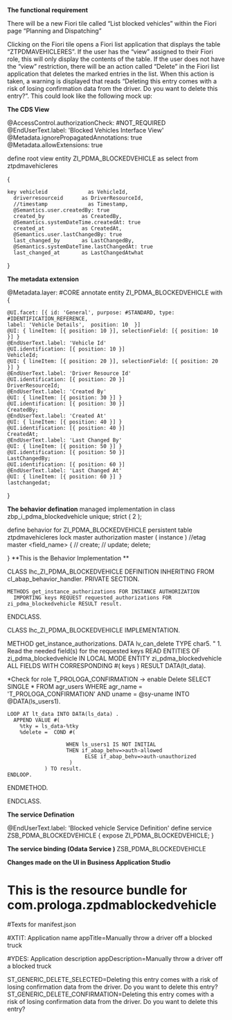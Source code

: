 **The functional requirement**

There will be a new Fiori tile called “List blocked vehicles” within the Fiori page “Planning and Dispatching” 
 
Clicking on the Fiori tile opens a Fiori list application that displays the table “ZTPDMAVEHICLERES”. If the user has the “view” assigned to their Fiori role, this will only display the contents of the table. If the user does not have the “view” restriction, there will be an action called “Delete” in the Fiori list application that deletes the marked entries in the list. When this action is taken, a warning is displayed that reads “Deleting this entry comes with a risk of losing confirmation data from the driver. Do you want to delete this entry?”. This could look like the following mock up: 


**The CDS View**

@AccessControl.authorizationCheck: #NOT_REQUIRED
@EndUserText.label: 'Blocked Vehicles Interface View'
@Metadata.ignorePropagatedAnnotations: true
@Metadata.allowExtensions: true

define root view entity ZI_PDMA_BLOCKEDVEHICLE as select from ztpdmavehicleres

{

    key vehicleid             as VehicleId,
      driverresourceid      as DriverResourceId,
      //timestamp             as Timestamp,
      @Semantics.user.createdBy: true     
      created_by            as CreatedBy, 
      @Semantics.systemDateTime.createdAt: true     
      created_at            as CreatedAt, 
      @Semantics.user.lastChangedBy: true  
      last_changed_by       as LastChangedBy,
      @Semantics.systemDateTime.lastChangedAt: true
      last_changed_at       as LastChangedAtwhat    
}


**The  metadata extension**

@Metadata.layer: #CORE
annotate entity ZI_PDMA_BLOCKEDVEHICLE
    with 
{


    @UI.facet: [{ id: 'General', purpose: #STANDARD, type: #IDENTIFICATION_REFERENCE,
    label: 'Vehicle Details',  position: 10  }]
    @UI: { lineItem: [{ position: 10 }], selectionField: [{ position: 10 }] }
    @EndUserText.label: 'Vehicle Id' 
    @UI.identification: [{ position: 10 }]
    VehicleId;
    @UI: { lineItem: [{ position: 20 }], selectionField: [{ position: 20  }] }
    @EndUserText.label: 'Driver Resource Id' 
    @UI.identification: [{ position: 20 }]
    DriverResourceId;
    @EndUserText.label: 'Created By' 
    @UI: { lineItem: [{ position: 30 }] }
    @UI.identification: [{ position: 30 }]
    CreatedBy;
    @EndUserText.label: 'Created At' 
    @UI: { lineItem: [{ position: 40 }] }
    @UI.identification: [{ position: 40 }]
    CreatedAt;
    @EndUserText.label: 'Last Changed By'   
    @UI: { lineItem: [{ position: 50 }] }
    @UI.identification: [{ position: 50 }]
    LastChangedBy;
    @UI.identification: [{ position: 60 }]
    @EndUserText.label: 'Last Changed At'
    @UI: { lineItem: [{ position: 60 }] }
    lastchangedat;
}

**The behavior defination**
managed implementation in class zbp_i_pdma_blockedvehicle unique;
strict ( 2 );

define behavior for ZI_PDMA_BLOCKEDVEHICLE
persistent table ztpdmavehicleres
lock master
authorization master ( instance )
//etag master <field_name>
{
//  create;
//  update;
  delete;

}
**This is the Behavior Implementation **

CLASS lhc_ZI_PDMA_BLOCKEDVEHICLE DEFINITION INHERITING FROM cl_abap_behavior_handler.
  PRIVATE SECTION.

    METHODS get_instance_authorizations FOR INSTANCE AUTHORIZATION
      IMPORTING keys REQUEST requested_authorizations FOR zi_pdma_blockedvehicle RESULT result.

ENDCLASS.

CLASS lhc_ZI_PDMA_BLOCKEDVEHICLE IMPLEMENTATION.

  METHOD get_instance_authorizations.
    DATA lv_can_delete TYPE char5.
    " 1. Read the needed field(s) for the requested keys
    READ ENTITIES OF zi_pdma_blockedvehicle IN LOCAL MODE
        ENTITY zi_pdma_blockedvehicle
        ALL FIELDS WITH CORRESPONDING #( keys ) RESULT DATA(lt_data).

*Check for role  T_PROLOGA_CONFIRMATION -> enable Delete
    SELECT SINGLE * FROM agr_users WHERE agr_name = 'T_PROLOGA_CONFIRMATION' AND uname = @sy-uname INTO @DATA(ls_users1).

    LOOP AT lt_data INTO DATA(ls_data) .
      APPEND VALUE #(
        %tky = ls_data-%tky
        %delete =  COND #(

                       WHEN ls_users1 IS NOT INITIAL
                       THEN if_abap_behv=>auth-allowed
                             ELSE if_abap_behv=>auth-unauthorized
                        )
                ) TO result.
    ENDLOOP.
  ENDMETHOD.

ENDCLASS.

**The service Defination**

@EndUserText.label: 'Blocked vehicle Service Definition'
define service ZSB_PDMA_BLOCKEDVEHICLE {
  expose ZI_PDMA_BLOCKEDVEHICLE;
}

**The service binding (Odata Service )**
ZSB_PDMA_BLOCKEDVEHICLE

**Changes made on the UI in Business Application Studio**
# This is the resource bundle for com.prologa.zpdmablockedvehicle

#Texts for manifest.json

#XTIT: Application name
appTitle=Manually throw a driver off a blocked truck

#YDES: Application description
appDescription=Manually throw a driver off a blocked truck

ST_GENERIC_DELETE_SELECTED=Deleting this entry comes with a risk of losing confirmation data from the driver. Do you want to delete this entry?
ST_GENERIC_DELETE_CONFIRMATION=Deleting this entry comes with a risk of losing confirmation data from the driver. Do you want to delete this entry?


